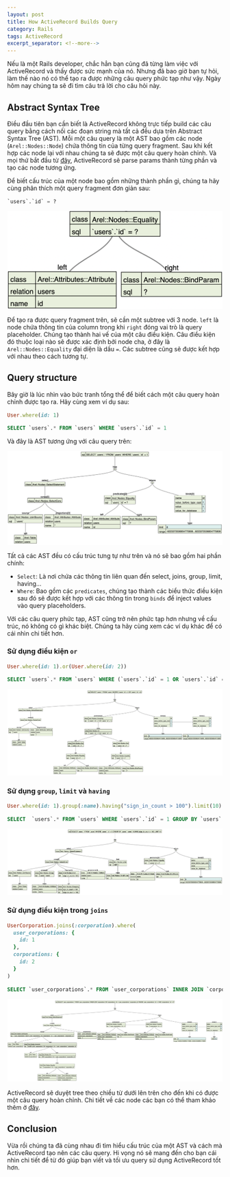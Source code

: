 ```yaml
---
layout: post
title: How ActiveRecord Builds Query
category: Rails
tags: ActiveRecord
excerpt_separator: <!--more-->
---
```


Nếu là một Rails developer, chắc hẳn bạn cũng đã từng làm việc với ActiveRecord và thấy được sức mạnh của nó. Nhưng đã bao giờ bạn tự hỏi, làm thế nào nó có thể tạo ra được những câu query phức tạp như vậy. Ngày hôm nay chúng ta sẽ đi tìm câu trả lời cho câu hỏi này.
<!--more-->

## Abstract Syntax Tree

Điều đầu tiên bạn cần biết là ActiveRecord không trực tiếp build các câu query bằng cách nối các đoạn string mà tất cả đều dựa trên Abstract Syntax Tree (AST). Mỗi một câu query là một AST bao gồm các node (`Arel::Nodes::Node`) chứa thông tin của từng query fragment. Sau khi kết hợp các node lại với nhau chúng ta sẽ được một câu query hoàn chỉnh. Và mọi thứ bắt đầu từ [đây](https://github.com/rails/rails/blob/main/activerecord/lib/active_record/relation/predicate_builder.rb), ActiveRecord sẽ parse params thành từng phần và tạo các node tương ứng.

Để biết cấu trúc của một node bao gồm những thành phần gì, chúng ta hãy cùng phân thích một query fragment đơn giản sau:

```sql
`users`.`id` = ?
```

![](</media/how-activerecord-builds-query/2b0e596025ed5dd603b743af3e094f63.png>)

Để tạo ra được query fragment trên, sẽ cần một subtree với 3 node. `left` là node chứa thông tin của column trong khi `right` đóng vai trò là query placeholder. Chúng tạo thành hai vế của một câu điều kiện. Câu điều kiện đó thuộc loại nào sẽ được xác định bởi node cha, ở đây là `Arel::Nodes::Equality` đại diện là dấu `=`. Các subtree cũng sẽ được kết hợp với nhau theo cách tương tự.

## Query structure

Bây giờ là lúc nhìn vào bức tranh tổng thể để biết cách một câu query hoàn chỉnh được tạo ra. Hãy cùng xem ví dụ sau:

```ruby
User.where(id: 1)
```
```sql
SELECT `users`.* FROM `users` WHERE `users`.`id` = 1
```

Và đây là AST tương ứng với câu query trên:

![Screen Shot 2023-08-19 at 16.34.10.png](</media/how-activerecord-builds-query/a2b68cce3fdf350adcd03ca827feb9e1.png>)

Tất cả các AST đều có cấu trúc tưng tự như trên và nó sẽ bao gồm hai phần chính:

- `Select`:  Là nơi chứa các thông tin liên quan đến select, joins, group, limit, having…
- `Where`: Bao gồm các `predicates`, chúng tạo thành các biểu thức điều kiện sau đó sẽ được kết hợp với các thông tin trong `binds` để inject values vào query placeholders.

Với các câu query phức tạp, AST cũng trở nên phức tạp hơn nhưng về cấu trúc, nó không có gì khác biệt. Chúng ta hãy cùng xem các ví dụ khác để có cái nhìn chi tiết hơn.

### Sử dụng điều kiện `or`

```ruby
User.where(id: 1).or(User.where(id: 2))
```
```sql
SELECT `users`.* FROM `users` WHERE (`users`.`id` = 1 OR `users`.`id` = 2)
```

![Screen_Shot_2023-08-19_at_17.14.43.png](</media/how-activerecord-builds-query/021034934bf0a6f35f21bb63274fde55.png>)

### Sử dụng `group`, `limit` và `having`

```ruby
User.where(id: 1).group(:name).having("sign_in_count > 100").limit(10)
```
```sql
SELECT  `users`.* FROM `users` WHERE `users`.`id` = 1 GROUP BY `users`.`name` HAVING (sign_in_count > 100) LIMIT 10
```

![](</media/how-activerecord-builds-query/2f2b7496be83476e42eb7fabc4baa125.png>)

### Sử dụng điều kiện trong `joins`

```ruby
UserCorporation.joins(:corporation).where(
  user_corporations: {
    id: 1
  },
  corporations: {
    id: 2
  }
)
```
```sql
SELECT `user_corporations`.* FROM `user_corporations` INNER JOIN `corporations` ON `corporations`.`id` = `user_corporations`.`corporation_id` WHERE `user_corporations`.`id` = 1 AND `corporations`.`id` = '2'
```

![](</media/how-activerecord-builds-query/5940cc6e7860978bb7ddc02faf0caa98.png>)

ActiveRecord sẽ duyệt tree theo chiều từ dưới lên trên cho đến khi có được một câu query hoàn chỉnh. Chi tiết về các node các bạn có thể tham khảo thêm ở [đây](https://github.com/rails/rails/tree/main/activerecord/lib/arel/nodes).

## Conclusion

Vừa rồi chúng ta đã cùng nhau đi tìm hiểu cấu trúc của một AST và cách mà ActiveRecord tạo nên các câu query. Hi vọng nó sẽ mang đến cho bạn cái nhìn chi tiết để từ đó giúp bạn viết và tối ưu query sử dụng ActiveRecord tốt hơn.
